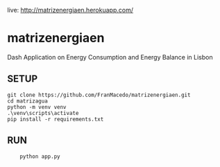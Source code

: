 live: http://matrizenergiaen.herokuapp.com/


# matrizenergiaen

Dash Application on Energy Consumption and Energy Balance in Lisbon


## SETUP

```
git clone https://github.com/FranMacedo/matrizenergiaen.git
cd matrizagua
python -m venv venv
.\venv\scripts\activate
pip install -r requirements.txt
```

## RUN

```
	python app.py
```
